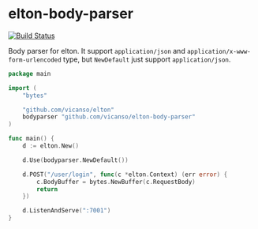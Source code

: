# elton-body-parser

[![Build Status](https://img.shields.io/travis/vicanso/elton-body-parser.svg?label=linux+build)](https://travis-ci.org/vicanso/elton-body-parser)

Body parser for elton. It support `application/json` and `application/x-www-form-urlencoded` type, but `NewDefault` just support `application/json`.

```go
package main

import (
	"bytes"

	"github.com/vicanso/elton"
	bodyparser "github.com/vicanso/elton-body-parser"
)

func main() {
	d := elton.New()

	d.Use(bodyparser.NewDefault())

	d.POST("/user/login", func(c *elton.Context) (err error) {
		c.BodyBuffer = bytes.NewBuffer(c.RequestBody)
		return
	})

	d.ListenAndServe(":7001")
}
```